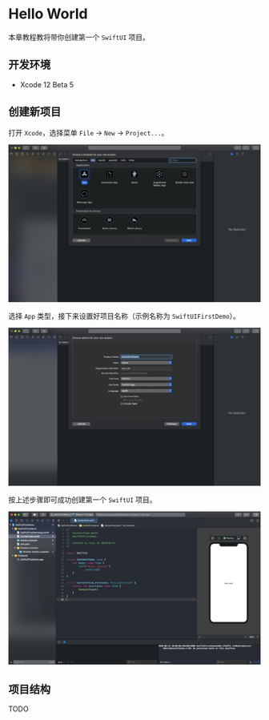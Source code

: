 # Hello World

本章教程教将带你创建第一个 `SwiftUI` 项目。

## 开发环境

* Xcode 12 Beta 5

## 创建新项目

打开 `Xcode`，选择菜单 `File` -> `New` -> `Project...`。

![xcode_new_project_1](img/xcode_new_project_1.jpeg)

选择 `App` 类型，接下来设置好项目名称（示例名称为 `SwiftUIFirstDemo`）。

![xcode_new_project_2](img/xcode_new_project_2.jpeg)

按上述步骤即可成功创建第一个 `SwiftUI` 项目。

![xcode_new_project_3](img/xcode_new_project_3.jpeg)

## 项目结构

TODO